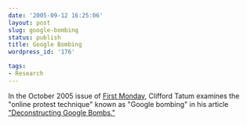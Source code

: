 ```yaml
---
date: '2005-09-12 16:25:06'
layout: post
slug: google-bombing
status: publish
title: Google Bombing
wordpress_id: '176'

tags:
- Research
---
```


In the October 2005 issue of [First Monday](http://www.firstmonday.org), Clifford Tatum examines the "online protest technique" known as "Google bombing" in his article ["Deconstructing Google Bombs."](http://www.firstmonday.org/issues/issue10_10/tatum/index.html)
